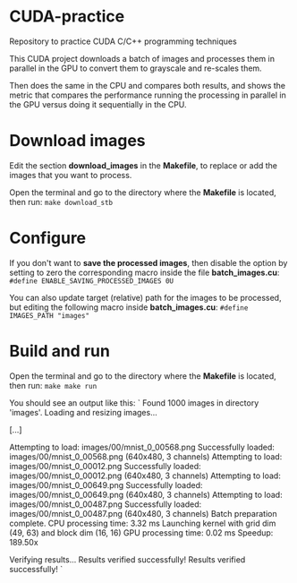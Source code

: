 # CUDA-practice
Repository to practice CUDA C/C++ programming techniques

This CUDA project downloads a batch of images and processes them in parallel in the GPU to convert them to grayscale and re-scales them.

Then does the same in the CPU and compares both results, and shows the metric that compares the performance running the processing in parallel in the GPU versus doing it sequentially in the CPU.

# Download images
Edit the section **download_images** in the **Makefile**, to replace or add the images that you want to process.

Open the terminal and go to the directory where the **Makefile** is located, then run:
`
make download_stb
`

# Configure
If you don't want to **save the processed images**, then disable the option by setting to zero the corresponding macro inside the file **batch_images.cu**:
`
#define ENABLE_SAVING_PROCESSED_IMAGES 0U
`

You can also update target (relative) path for the images to be processed, but editing the following macro inside **batch_images.cu**:
`
#define IMAGES_PATH "images"
`


# Build and run
Open the terminal and go to the directory where the **Makefile** is located, then run:
`
make
make run
`

You should see an output like this:
`
Found 1000 images in directory 'images'.
Loading and resizing images...

[...]

Attempting to load: images/00/mnist_0_00568.png
Successfully loaded: images/00/mnist_0_00568.png (640x480, 3 channels)
Attempting to load: images/00/mnist_0_00012.png
Successfully loaded: images/00/mnist_0_00012.png (640x480, 3 channels)
Attempting to load: images/00/mnist_0_00649.png
Successfully loaded: images/00/mnist_0_00649.png (640x480, 3 channels)
Attempting to load: images/00/mnist_0_00487.png
Successfully loaded: images/00/mnist_0_00487.png (640x480, 3 channels)
Batch preparation complete.
CPU processing time: 3.32 ms
Launching kernel with grid dim (49, 63) and block dim (16, 16)
GPU processing time: 0.02 ms
Speedup: 189.50x

Verifying results...
Results verified successfully!
Results verified successfully!
`